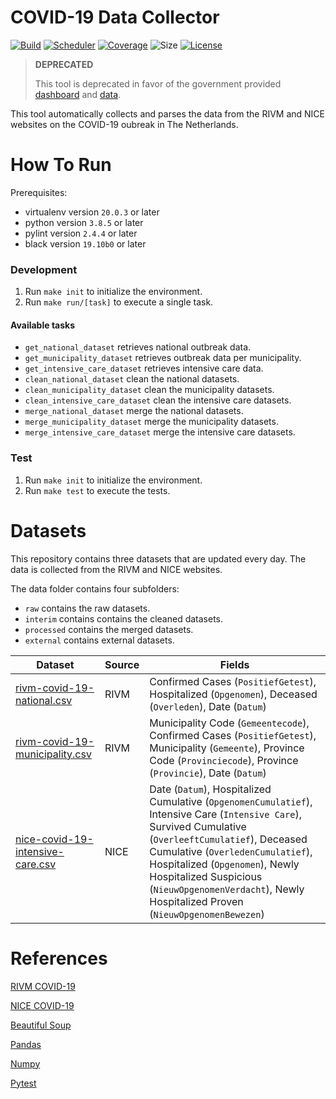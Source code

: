 # COVID-19 Data Collector
[![Build](https://img.shields.io/github/actions/workflow/status/tomdewildt/covid-19-data-collector/ci.yml?branch=master)](https://github.com/tomdewildt/covid-19-data-collector/actions/workflows/ci.yml)
[![Scheduler](https://img.shields.io/github/actions/workflow/status/tomdewildt/covid-19-data-collector/scheduler.yml?branch=master&label=scheduler)](https://github.com/tomdewildt/covid-19-data-collector/actions/workflows/scheduler.yml)
[![Coverage](https://img.shields.io/codecov/c/gh/tomdewildt/covid-19-data-collector)](https://codecov.io/gh/tomdewildt/covid-19-data-collector)
![Size](https://img.shields.io/github/repo-size/tomdewildt/covid-19-data-collector)
[![License](https://img.shields.io/github/license/tomdewildt/covid-19-data-collector)](https://github.com/tomdewildt/covid-19-data-collector/blob/master/LICENSE)

> **DEPRECATED**
> 
> This tool is deprecated in favor of the government provided [dashboard](https://coronadashboard.rijksoverheid.nl/) and [data](https://data.rivm.nl/covid-19/).

This tool automatically collects and parses the data from the RIVM and NICE websites on the COVID-19 oubreak in The Netherlands.

# How To Run

Prerequisites:
* virtualenv version ```20.0.3``` or later
* python version ```3.8.5``` or later
* pylint version ```2.4.4``` or later
* black version ```19.10b0``` or later

### Development

1. Run ```make init``` to initialize the environment.
2. Run ```make run/[task]``` to execute a single task.

#### Available tasks

* ```get_national_dataset``` retrieves national outbreak data.
* ```get_municipality_dataset``` retrieves outbreak data per municipality.
* ```get_intensive_care_dataset``` retrieves intensive care data.
* ```clean_national_dataset``` clean the national datasets.
* ```clean_municipality_dataset``` clean the municipality datasets.
* ```clean_intensive_care_dataset``` clean the intensive care datasets.
* ```merge_national_dataset``` merge the national datasets.
* ```merge_municipality_dataset``` merge the municipality datasets.
* ```merge_intensive_care_dataset``` merge the intensive care datasets.

### Test

1. Run ```make init``` to initialize the environment.
2. Run ```make test``` to execute the tests.

# Datasets

This repository contains three datasets that are updated every day. The data is collected from the RIVM and NICE websites.

The data folder contains four subfolders:

* `raw` contains the raw datasets.
* `interim` contains contains the cleaned datasets.
* `processed` contains the merged datasets.
* `external` contains external datasets.

| Dataset                                                                                                                                               | Source | Fields                                                                                                                                                                                                                                                                                                                                  |
| ----------------------------------------------------------------------------------------------------------------------------------------------------- | ------ | --------------------------------------------------------------------------------------------------------------------------------------------------------------------------------------------------------------------------------------------------------------------------------------------------------------------------------------- |
| [rivm-covid-19-national.csv](https://github.com/tomdewildt/covid-19-data-collector/blob/master/data/processed/rivm-covid-19-national.csv)             | RIVM   | Confirmed Cases (`PositiefGetest`), Hospitalized (`Opgenomen`), Deceased (`Overleden`), Date (`Datum`)                                                                                                                                                                                                                                  |
| [rivm-covid-19-municipality.csv](https://github.com/tomdewildt/covid-19-data-collector/blob/master/data/processed/rivm-covid-19-municipality.csv)     | RIVM   | Municipality Code (`Gemeentecode`), Confirmed Cases (`PositiefGetest`), Municipality (`Gemeente`), Province Code (`Provinciecode`), Province (`Provincie`), Date (`Datum`)                                                                                                                                                              |
| [nice-covid-19-intensive-care.csv](https://github.com/tomdewildt/covid-19-data-collector/blob/master/data/processed/nice-covid-19-intensive-care.csv) | NICE   | Date (`Datum`), Hospitalized Cumulative (`OpgenomenCumulatief`), Intensive Care (`Intensive Care`), Survived Cumulative (`OverleeftCumulatief`), Deceased Cumulative (`OverledenCumulatief`), Hospitalized (`Opgenomen`), Newly Hospitalized Suspicious (`NieuwOpgenomenVerdacht`), Newly Hospitalized Proven (`NieuwOpgenomenBewezen`) |

# References

[RIVM COVID-19](https://www.rivm.nl/coronavirus-covid-19/actueel)

[NICE COVID-19](https://www.stichting-nice.nl/)

[Beautiful Soup](https://www.crummy.com/software/BeautifulSoup/bs4/doc/)

[Pandas](https://pandas.pydata.org/)

[Numpy](https://numpy.org/)

[Pytest](https://docs.pytest.org/en/latest/)

